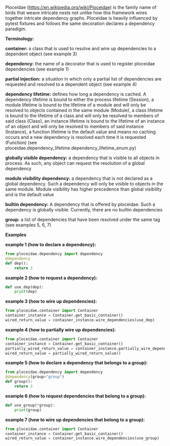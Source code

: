 Ploceidae (https://en.wikipedia.org/wiki/Ploceidae) is the family name of birds that weave intricate nests not unlike how this framework wires together intricate dependency graphs. Ploceidae is heavily influenced by pytest fixtures and follows the same decoration declares a dependency paradigm.

**Terminology:**

**container:** a class that is used to resolve and wire up dependencies to a dependent object (see example 3)

**dependency:** the name of a decorator that is used to register ploceidae dependencies (see example 1)

**partial injection:** a situation in which only a partial list of dependencies are requested and resolved to a dependent object (see example 4) 

**dependency lifetime:** defines how long a dependency is cached. A dependency lifetime is bound to either the process lifetime (Session), a module lifetime is bound to the lifetime of a module and will only be resolved to objects contained in the same module (Module), a class lifetime is bound to the lifetime of a class and will only be resolved to members of said class (Class), an instance lifetime is bound to the lifetime of an instance of an object and will only be resolved to members of said instance (Instance), a function lifetime is the default value and means no caching occurs and a new dependency is resolved each time it is requested (Function) (see ploceidae.dependency_lifetime.dependency_lifetime_enum.py)

**globally visible dependency:** a dependency that is visible to all objects in process. As such, any object can request the resolution of a global dependency

**module visibility dependency:** a dependency that is not declared as a global dependency. Such a dependency will only be visible to objects in the same module. Module visibility has higher precedence than global visibility and is the default value

**builtin dependency:** A dependency that is offered by ploceidae. Such a dependency is globally visible. Currently, there are no builtin dependencies 

**group:** a list of dependencies that have been resolved under the same tag (see examples 5, 6, 7)

**Examples**

**example 1 (how to declare a dependency):**
```python
from ploceidae.dependency import dependency
@dependency
def dep():
    return 3
``` 

**example 2 (how to request a dependency):**
```python
def use_dep(dep):
    print(dep)
```

**example 3 (how to wire up dependencies):**
```python
from ploceidae.container import Container
container_instance = Container.get_basic_container()
wired_return_value = container_instance.wire_dependencies(use_dep)
```

**example 4 (how to partially wire up dependencies):**
```python
from ploceidae.container import Container
container_instance = Container.get_basic_container()
partially_wired_return_value = container_instance.partially_wire_dependencies(use_dep, "dep")
wired_return_value = partially_wired_return_value()
```

**example 5 (how to declare a dependency that belongs to a group):**
```python
from ploceidae.dependency import dependency
@dependency(group="group")
def group():
    return 3
```

**example 6 (how to request dependencies that belong to a group):**
```python
def use_group(*group):
    print(group)
```

**example 7 (how to wire up dependencies that belong to a group):**
```python
from ploceidae.container import Container
container_instance = Container.get_basic_container()
wired_return_value = container_instance.wire_dependencies(use_group)
```